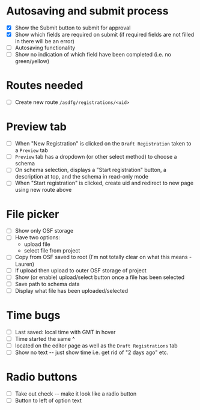 # Autosaving and submit process
- [X] Show the Submit button to submit for approval
- [X] Show which fields are required on submit (if required fields are not filled in there will be an error)
- [ ] Autosaving functionality
- [ ] Show no indication of which field have been completed (i.e. no green/yellow)

# Routes needed
- [ ] Create new route `/asdfg/registrations/<uid>`

# Preview tab
- [ ] When "New Registration" is clicked on the `Draft Registration` taken to a `Preview` tab
- [ ] `Preview` tab has a dropdown (or other select method) to choose a schema
- [ ] On schema selection, displays a "Start registration" button, a description at top, and the schema in read-only mode
- [ ] When "Start registration" is clicked, create uid and redirect to new page using new route above

# File picker
- [ ] Show only OSF storage
- [ ] Have two options:
  * upload file
  * select file from project
- [ ] Copy from OSF saved to root (I'm not totally clear on what this means -Lauren)
- [ ] If upload then upload to outer OSF storage of project
- [ ] Show (or enable) upload/select button once a file has been selected
- [ ] Save path to schema data
- [ ] Display what file has been uploaded/selected

# Time bugs
- [ ] Last saved: local time with GMT in hover
- [ ] Time started the same ^
- [ ] located on the editor page as well as the `Draft Registrations` tab
- [ ] Show no text -- just show time i.e. get rid of "2 days ago" etc.

# Radio buttons
- [ ] Take out check -- make it look like a radio button
- [ ] Button to left of option text
